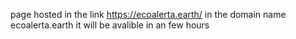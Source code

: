page hosted in the link https://ecoalerta.earth/ in the domain name ecoalerta.earth it will be avalible in an few hours

